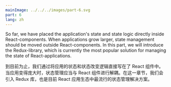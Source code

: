 ```yaml
---
mainImage: ../../../images/part-6.svg
part: 6
lang: zh
---
```


<div class="intro">


So far, we have placed the application's state and state logic directly inside React-components. When applications grow larger, state management should be moved outside React-components. In this part, we will introduce the Redux-library, which is currently the most popular solution for managing the state of React-applications. 

到目前为止，我们通过将应用的状态和状态改变逻辑直接写在了 React 组件中。当应用变得庞大时，状态管理应当与 React 组件进行解耦。在这一章节，我们会引入 Redux 库，也是目前 React 应用生态中最流行的状态管理解决方案。

</div>

